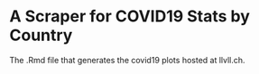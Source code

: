 # A Scraper for COVID19 Stats by Country

The .Rmd file that generates the covid19 plots hosted at llvll.ch. 
